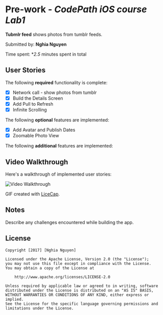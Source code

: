 # Pre-work - *CodePath iOS course Lab1*

**Tubmlr feed** shows photos from tumblr feeds.

Submitted by: **Nghia Nguyen**

Time spent: **2.5* minutes spent in total

## User Stories

The following **required** functionality is complete:
* [x] Network call - show photos from tumblr
* [x] Build the Details Screen
* [x] Add Pull to Refresh
* [x] Infinite Scrolling

The following **optional** features are implemented:
* [x] Add Avatar and Publish Dates
* [x] Zoomable Photo View

The following **additional** features are implemented:

## Video Walkthrough 

Here's a walkthrough of implemented user stories:

<img src='http://imgur.com/3YAVURa.gif' title='Video Walkthrough' width='' alt='Video Walkthrough' />

GIF created with [LiceCap](http://www.cockos.com/licecap/).

## Notes

Describe any challenges encountered while building the app.

## License

    Copyright [2017] [Nghia Nguyen]

    Licensed under the Apache License, Version 2.0 (the "License");
    you may not use this file except in compliance with the License.
    You may obtain a copy of the License at

        http://www.apache.org/licenses/LICENSE-2.0

    Unless required by applicable law or agreed to in writing, software
    distributed under the License is distributed on an "AS IS" BASIS,
    WITHOUT WARRANTIES OR CONDITIONS OF ANY KIND, either express or implied.
    See the License for the specific language governing permissions and
    limitations under the License.
